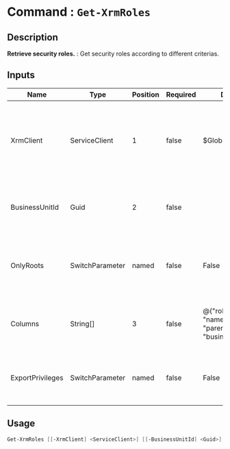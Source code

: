 # Command : `Get-XrmRoles` 

## Description

**Retrieve security roles.** : Get security roles according to different criterias.

## Inputs

Name|Type|Position|Required|Default|Description
----|----|--------|--------|-------|-----------
XrmClient|ServiceClient|1|false|$Global:XrmClient|Xrm connector initialized to target instance. Use latest one by default. (Dataverse ServiceClient)
BusinessUnitId|Guid|2|false||Business Unit unique identifier where roles are associated.
OnlyRoots|SwitchParameter|named|false|False|Specify if parent roles are retrieved or not. (Default : false = All roles)
Columns|String[]|3|false|@("roleid", "name", "parentrootroleid", "businessunitid")|Specify expected columns to retrieve. (Default : all columns)
ExportPrivileges|SwitchParameter|named|false|False|Specify if privileges are retrieved or not. (Default : false = No privileges)


## Usage

```Powershell 
Get-XrmRoles [[-XrmClient] <ServiceClient>] [[-BusinessUnitId] <Guid>] [-OnlyRoots] [[-Columns] <String[]>] [-ExportPrivileges] [<CommonParameters>]
``` 


